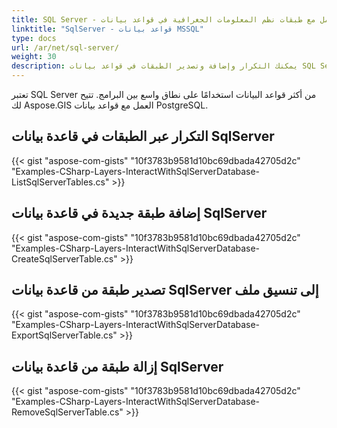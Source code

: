 ```yaml
---
title: SQL Server - العمل مع طبقات نظم المعلومات الجغرافية في قواعد بيانات MSSQL باستخدام C#
linktitle: "SqlServer - قواعد بيانات MSSQL"
type: docs
url: /ar/net/sql-server/
weight: 30
description: يمكنك التكرار وإضافة وتصدير الطبقات في قواعد بيانات SQL Server باستخدام مكتبة GIS C# API.
---
```


تعتبر SQL Server من أكثر قواعد البيانات استخدامًا على نطاق واسع بين البرامج. تتيح لك Aspose.GIS العمل مع قواعد بيانات PostgreSQL.

## **التكرار عبر الطبقات في قاعدة بيانات SqlServer**
{{< gist "aspose-com-gists" "10f3783b9581d10bc69dbada42705d2c" "Examples-CSharp-Layers-InteractWithSqlServerDatabase-ListSqlServerTables.cs" >}}
## **إضافة طبقة جديدة في قاعدة بيانات SqlServer**
{{< gist "aspose-com-gists" "10f3783b9581d10bc69dbada42705d2c" "Examples-CSharp-Layers-InteractWithSqlServerDatabase-CreateSqlServerTable.cs" >}}
## **تصدير طبقة من قاعدة بيانات SqlServer إلى تنسيق ملف**
{{< gist "aspose-com-gists" "10f3783b9581d10bc69dbada42705d2c" "Examples-CSharp-Layers-InteractWithSqlServerDatabase-ExportSqlServerTable.cs" >}}
## **إزالة طبقة من قاعدة بيانات SqlServer**
{{< gist "aspose-com-gists" "10f3783b9581d10bc69dbada42705d2c" "Examples-CSharp-Layers-InteractWithSqlServerDatabase-RemoveSqlServerTable.cs" >}}
